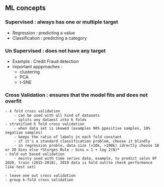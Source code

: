 ## ML concepts

### Supervised : always has one or multiple target
- Regression : predicting a value
- Classification : predicting a category

### Un Supervised : does not have any target
- Example : Credit Fraud detection 
- important appproaches :
  - clustering
  - PCA
  - t-SNE

### Cross Validation : ensures that the model fits and does not overfit
	- k fold cross validation
		- can be used with all kind of datasets
		- splits any dataest into k folds
	- stratified k fold cross validation
		- when data set is skewed (examples 90% ppositive samples, 10% negative samples)
		- keeps the ratio of labels in each fold constant
		- if it's a standard classification problem, choose it blindly
		- in regression proble, data size (>10k, >100k) idrectly choose 10 or 20 bins else *Sturges Rule : bins = 1 + log 2(N)*
	- hold out based validation
		- mainly used with time series data, example, to predict sales 0f 2020, train (2015-2018), 2019 data is hold out(to check performance like test set)
		- 
	- leave one out cross validation
	- group k-fold cross validation
	

